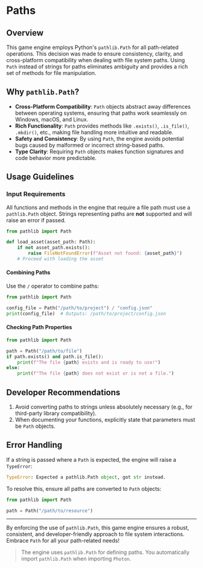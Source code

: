 # Paths

## Overview

This game engine employs Python's `pathlib.Path` for all path-related operations. This decision was made to ensure consistency, clarity, and cross-platform compatibility when dealing with file system paths. Using `Path` instead of strings for paths eliminates ambiguity and provides a rich set of methods for file manipulation.

## Why `pathlib.Path`?

- **Cross-Platform Compatibility**: `Path` objects abstract away differences between operating systems, ensuring that paths work seamlessly on Windows, macOS, and Linux.
- **Rich Functionality**: `Path` provides methods like `.exists()`, `.is_file()`, `.mkdir()`, etc., making file handling more intuitive and readable.
- **Safety and Consistency**: By using `Path`, the engine avoids potential bugs caused by malformed or incorrect string-based paths.
- **Type Clarity**: Requiring `Path` objects makes function signatures and code behavior more predictable.

## Usage Guidelines

### Input Requirements

All functions and methods in the engine that require a file path must use a `pathlib.Path` object. Strings representing paths are **not** supported and will raise an error if passed.

```python
from pathlib import Path

def load_asset(asset_path: Path):
    if not asset_path.exists():
        raise FileNotFoundError(f"Asset not found: {asset_path}")
    # Proceed with loading the asset
```

#### Combining Paths

Use the `/` operator to combine paths:

```python
from pathlib import Path

config_file = Path("/path/to/project") / "config.json"
print(config_file)  # Outputs: /path/to/project/config.json
```

#### Checking Path Properties

```python
from pathlib import Path

path = Path("/path/to/file")
if path.exists() and path.is_file():
    print(f"The file {path} exists and is ready to use!")
else:
    print(f"The file {path} does not exist or is not a file.")
```

## Developer Recommendations

1. Avoid converting paths to strings unless absolutely necessary (e.g., for third-party library compatibility).
1. When documenting your functions, explicitly state that parameters must be `Path` objects.

## Error Handling

If a string is passed where a `Path` is expected, the engine will raise a `TypeError`:

```python
TypeError: Expected a pathlib.Path object, got str instead.
```

To resolve this, ensure all paths are converted to `Path` objects:

```python
from pathlib import Path

path = Path("/path/to/resource")
```

---

By enforcing the use of `pathlib.Path`, this game engine ensures a robust, consistent, and developer-friendly approach to file system interactions. Embrace `Path` for all your path-related needs!

> The engine uses `pathlib.Path` for defining paths. You automatically import `pathlib.Path` when importing `Photon`.
